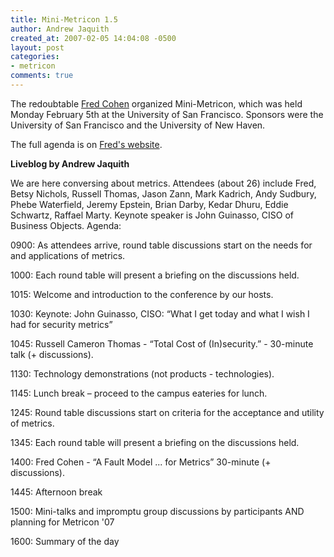 ```yaml
---
title: Mini-Metricon 1.5
author: Andrew Jaquith
created_at: 2007-02-05 14:04:08 -0500
layout: post
categories:
- metricon
comments: true
---
```

The redoubtable [Fred Cohen](http:///www.all.net) organized Mini-Metricon, which was held Monday February 5th at the University of San Francisco. Sponsors were the University of San Francisco and the University of New Haven. 

The full agenda is on [Fred's website](http://all.net/Metricon/MiniMetricon07.pdf).

<!-- more -->

__Liveblog by Andrew Jaquith__

We are here conversing about metrics. Attendees (about 26) include Fred, Betsy Nichols, Russell Thomas, Jason Zann, Mark Kadrich, Andy Sudbury, Phebe Waterfield, Jeremy Epstein, Brian Darby, Kedar Dhuru, Eddie Schwartz, Raffael Marty. Keynote speaker is John Guinasso, CISO of Business Objects. Agenda:

0900: As attendees arrive, round table discussions start on the needs for and applications of metrics.  

1000: Each round table will present a briefing on the discussions held.  

1015: Welcome and introduction to the conference by our hosts.  

1030: Keynote: John Guinasso, CISO: &ldquo;What I get today and what I wish I had for security metrics&rdquo;  

1045: Russell Cameron Thomas - &ldquo;Total Cost of (In)security.&rdquo; - 30-minute talk (+ discussions).  

1130: Technology demonstrations (not products - technologies).  

1145: Lunch break &#x2013; proceed to the campus eateries for lunch.  

1245: Round table discussions start on criteria for the acceptance and utility of metrics.  

1345: Each round table will present a briefing on the discussions held.  

1400: Fred Cohen - &ldquo;A Fault Model ... for Metrics&rdquo; 30-minute (+ discussions).  

1445: Afternoon break  

1500: Mini-talks and impromptu group discussions by participants AND planning for Metricon '07  

1600: Summary of the day 


